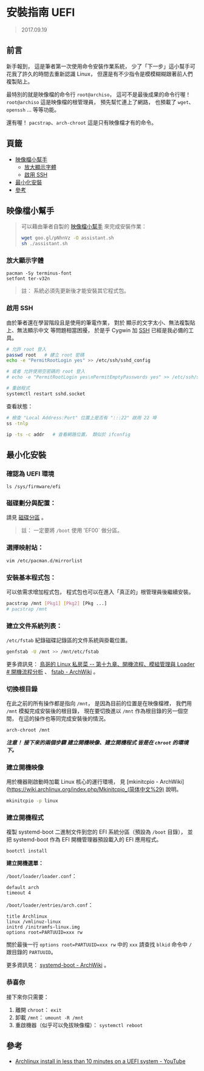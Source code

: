 安裝指南 UEFI
=======


> 2017.09.19



## 前言


新手報到， 這是筆者第一次使用命令安裝作業系統，
少了「下一步」這小幫手可花我了許久的時間去重新認識 Linux，
但還是有不少指令是模模糊糊跟著前人們複製貼上。


最特別的就是映像檔的命令行 `root@archiso`，
這可不是最後成果的命令行喔！
`root@archiso` 這是映像檔的根管理員，
預先幫忙連上了網路， 也預載了 `wget`、`openssh` ... 等等功能。

還有喔！
`pacstrap`、`arch-chroot` 這是只有映像檔才有的命令。



## 頁籤


* [映像檔小幫手](#映像檔小幫手)
  * [放大顯示字體](#放大顯示字體)
  * [啟用 SSH](#啟用-ssh)
* [最小化安裝](#最小化安裝)
* [參考](#參考)



## 映像檔小幫手


> 可以藉由筆者自製的
> [映像檔小幫手](https://raw.githubusercontent.com/BwayCer/archlinux.booklet/gh-pages/mmrepo/installGuide/assistant.sh)
> 來完成安裝作業：
>
> ```sh
> wget goo.gl/pNhnVz -O assistant.sh
> sh ./assistant.sh
> ```



### 放大顯示字體


```
pacman -Sy terminus-font
setfont ter-v32n
```

> 註： 系統必須先更新後才能安裝其它程式包。



### 啟用 SSH


由於筆者還在學習階段且是使用的筆電作業，
對於 顯示的文字太小、無法複製貼上、無法顯示中文 等問題相當困擾，
於是乎 Cygwin 加 [SSH](/appendix/bilingual.html#安全殼)
已經是我必備的工具。


```sh
# 允許 root 登入
passwd root   # 建立 root 密碼
echo -e "PermitRootLogin yes" >> /etc/ssh/sshd_config

# 或者 允許使用空密碼的 root 登入
# echo -e "PermitRootLogin yes\nPermitEmptyPasswords yes" >> /etc/ssh/sshd_config

# 重啟程式
systemctl restart sshd.socket
```


查看狀態：

```sh
# 檢查 "Local Address:Port" 位置上是否有 ":::22" 啟用 22 埠
ss -tnlp

ip -ts -c addr   # 查看網路位置， 類似於 ifconfig
```



## 最小化安裝


### 確認為 UEFI 環境


```
ls /sys/firmware/efi
```



### 磁碟劃分與配置：


請見 [磁碟分區](./disk_partition.md) 。

> 註： 一定要將 `/boot` 使用 'EF00` 做分區。



### 選擇映射站：


```sh
vim /etc/pacman.d/mirrorlist
```



### 安裝基本程式包：


可以依需求增加程式包，
程式包也可以在進入「真正的」根管理員後繼續安裝。

```sh
pacstrap /mnt [Pkg1] [Pkg2] [Pkg ...]
# pacstrap /mnt
```



### 建立文件系統列表：


`/etc/fstab` 紀錄磁碟記錄區的文件系統與掛載位置。

```sh
genfstab -U /mnt >> /mnt/etc/fstab
```

更多資訊見：
[鳥哥的 Linux 私房菜 -- 第十九章、開機流程、模組管理與 Loader # 開機流程分析](http://linux.vbird.org/linux_basic/0510osloader.php#startup)
、
[fstab - ArchWiki](https://wiki.archlinux.org/index.php/Fstab)
。



### 切換根目錄


在此之前的所有操作都是指向 `/mnt`，
是因為目前的位置是在映像檔裡， 我們用 `/mnt` 模擬完成安裝後的根目錄，
現在要切換進以 `/mnt` 作為根目錄的另一個空間，
在這的操作也等同完成安裝後的情況。

```sh
arch-chroot /mnt
```


___注意！ 接下來的兩個步驟 建立開機映像、建立開機程式 皆是在 `chroot` 的環境下。___



### 建立開機映像


用於機器剛啟動時加載 Linux 核心的運行環境，
見 [mkinitcpio - ArchWiki](https://wiki.archlinux.org/index.php/Mkinitcpio_(简体中文%29)
說明。

```sh
mkinitcpio -p linux
```



### 建立開機程式


複製 systemd-boot 二進制文件到您的 EFI 系統分區（預設為 `/boot` 目錄），
並把 systemd-boot 作為 EFI 開機管理器預設載入的 EFI 應用程式。

```
bootctl install
```


**建立開機選單：**


`/boot/loader/loader.conf`：

```
default arch
timeout 4
```


`/boot/loader/entries/arch.conf`：

```
title Archlinux
linux /vmlinuz-linux
initrd /initramfs-linux.img
options root=PARTUUID=xxx rw
```

關於最後一行 `options root=PARTUUID=xxx rw`
中的 `xxx` 請查找 `blkid` 命令中 `/` 跟目錄的 `PARTUUID`。


更多資訊見： [systemd-boot - ArchWiki](https://wiki.archlinux.org/index.php/Systemd-boot) 。



### 恭喜你


接下來你只需要：

  1. 離開 `chroot`： `exit`
  2. 卸載 `/mnt`： `umount -R /mnt`
  3. 重啟機器（似乎可以免拔映像檔）： `systemctl reboot`



## 參考


* [Archlinux install in less than 10 minutes on a UEFI system - YouTube](https://youtu.be/DfC5hgdtbWY)

